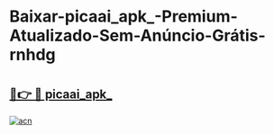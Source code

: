 # Baixar-picaai_apk_-Premium-Atualizado-Sem-Anúncio-Grátis-rnhdg

# <h2><a href="https://9a0yxc.esa.edu.pl?src=picaai_apk_&ref=rnhdg">🔗👉 🔴 picaai_apk_</a></h2>

[![acn](https://github.com/user-attachments/assets/0f9c940e-d8b0-45ae-aac7-cd30a18b3e1c)](https://9a0yxc.esa.edu.pl?src=picaai_apk_&ref=rnhdg)

